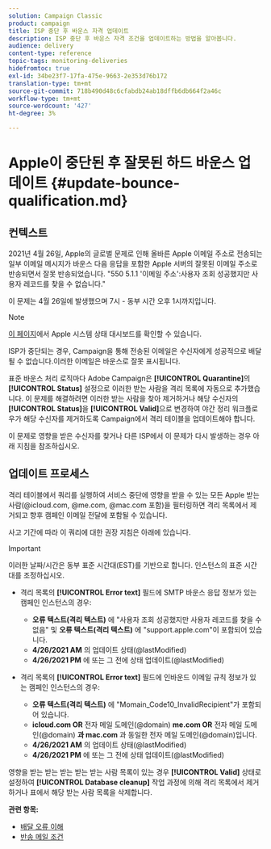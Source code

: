 ```yaml
---
solution: Campaign Classic
product: campaign
title: ISP 중단 후 바운스 자격 업데이트
description: ISP 중단 후 바운스 자격 조건을 업데이트하는 방법을 알아봅니다.
audience: delivery
content-type: reference
topic-tags: monitoring-deliveries
hidefromtoc: true
exl-id: 34be23f7-17fa-475e-9663-2e353d76b172
translation-type: tm+mt
source-git-commit: 718b490d48c6cfabdb24ab18dffb6db664f2a46c
workflow-type: tm+mt
source-wordcount: '427'
ht-degree: 3%

---
```


# Apple이 중단된 후 잘못된 하드 바운스 업데이트 {#update-bounce-qualification.md}

## 컨텍스트

2021년 4월 26일, Apple의 글로벌 문제로 인해 올바른 Apple 이메일 주소로 전송되는 일부 이메일 메시지가 바운스 다음 응답을 포함한 Apple 서버의 잘못된 이메일 주소로 반송되면서 잘못 반송되었습니다. &quot;550 5.1.1 &#39;이메일 주소&#39;:사용자 조회 성공했지만 사용자 레코드를 찾을 수 없습니다.&quot;

이 문제는 4월 26일에 발생했으며 7시 - 동부 시간 오후 1시까지입니다.

>[!NOTE]
>
>[이 페이지](https://www.apple.com/support/systemstatus/)에서 Apple 시스템 상태 대시보드를 확인할 수 있습니다.

ISP가 중단되는 경우, Campaign을 통해 전송된 이메일은 수신자에게 성공적으로 배달될 수 없습니다.이러한 이메일은 바운스로 잘못 표시됩니다.

표준 바운스 처리 로직마다 Adobe Campaign은 **[!UICONTROL Quarantine]**&#x200B;의 **[!UICONTROL Status]** 설정으로 이러한 받는 사람을 격리 목록에 자동으로 추가했습니다. 이 문제를 해결하려면 이러한 받는 사람을 찾아 제거하거나 해당 수신자의 **[!UICONTROL Status]**&#x200B;을 **[!UICONTROL Valid]**&#x200B;으로 변경하여 야간 정리 워크플로우가 해당 수신자를 제거하도록 Campaign에서 격리 테이블을 업데이트해야 합니다.

이 문제로 영향을 받은 수신자를 찾거나 다른 ISP에서 이 문제가 다시 발생하는 경우 아래 지침을 참조하십시오.

## 업데이트 프로세스

격리 테이블에서 쿼리를 실행하여 서비스 중단에 영향을 받을 수 있는 모든 Apple 받는 사람(@icloud.com, @me.com, @mac.com 포함)을 필터링하면 격리 목록에서 제거되고 향후 캠페인 이메일 전달에 포함될 수 있습니다.

사고 기간에 따라 이 쿼리에 대한 권장 지침은 아래에 있습니다.

>[!IMPORTANT]
>
>이러한 날짜/시간은 동부 표준 시간대(EST)를 기반으로 합니다. 인스턴스의 표준 시간대를 조정하십시오.

* 격리 목록의 **[!UICONTROL Error text]** 필드에 SMTP 바운스 응답 정보가 있는 캠페인 인스턴스의 경우:

   * **오류 텍스트(격리 텍스트)** 에 &quot;사용자 조회 성공했지만 사용자 레코드를 찾을 수 없음&quot; 및  **오류 텍스트(격리 텍스트)** 에 &quot;support.apple.com&quot;이 포함되어 있습니다.
   * **4/26/2021 AM** 의 업데이트 상태(@lastModified)
   * **4/26/2021 PM** 에 또는 그 전에 상태 업데이트(@lastModified)

* 격리 목록의 **[!UICONTROL Error text]** 필드에 인바운드 이메일 규칙 정보가 있는 캠페인 인스턴스의 경우:

   * **오류 텍스트(격리 텍스트)** 에 &quot;Momain_Code10_InvalidRecipient&quot;가 포함되어 있습니다.
   * **icloud.com OR** 전자 메일 도메인(@domain) **me.com OR** 전자 메일 도메인(@domain) **과 mac.com** 과 동일한 전자 메일 도메인(@domain)입니다.
   * **4/26/2021 AM** 의 업데이트 상태(@lastModified)
   * **4/26/2021 PM** 에 또는 그 전에 상태 업데이트(@lastModified)

영향을 받는 받는 받는 받는 받는 사람 목록이 있는 경우 **[!UICONTROL Valid]** 상태로 설정하여 **[!UICONTROL Database cleanup]** 작업 과정에 의해 격리 목록에서 제거하거나 표에서 해당 받는 사람 목록을 삭제합니다.

**관련 항목:**
* [배달 오류 이해](../../delivery/using/understanding-delivery-failures.md)
* [반송 메일 조건](../../delivery/using/understanding-delivery-failures.md#bounce-mail-qualification)
